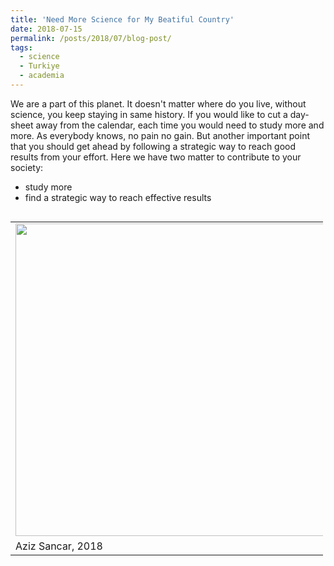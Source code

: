 ```yaml
---
title: 'Need More Science for My Beatiful Country'
date: 2018-07-15
permalink: /posts/2018/07/blog-post/
tags:
  - science
  - Turkiye
  - academia
---
```


We are a part of this planet. It doesn't matter where do you live, without science, you keep staying in same history. If you would like to cut a day-sheet away from the calendar, each time you would need to study more and more. As everybody knows, no pain no gain. But another important point that you should get ahead by following a strategic way to reach good results from your effort. Here we have two matter to contribute to your society:

* study more
* find a strategic way to reach effective results

<table align='left' style="width:500px; margin-right:0px">
  <tr>
    <td><img src="http://cpuskullu.github.io/images/2018-07-15-blog-post-01_sancar.jpg" width="500"></td>
  </tr>
  <tr>
    <td>Aziz Sancar, 2018</td>
  </tr>
</table>

<!--
Science
======

Blogs
-----
http://www.huseyincavus.com.tr

-->
